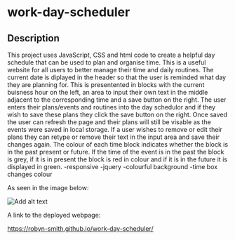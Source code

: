 # work-day-scheduler

## Description

This project uses JavaScript, CSS and html code to create a helpful day schedule that can be used to plan and organise time. This is a useful website for all users to better manage their time and daily routines. The current date is diplayed in the header so that the user is reminded what day they are planning for. This is presentented in blocks with the current buisness hour on the left, an area to input their own text in the middle adjacent to the corresponding time and a save button on the right. The user enters their plans/events and routines into the day schedulor and if they wish to save these plans they click the save button on the right. Once saved the user can refresh the page and their plans will still be visable as the events were saved in local storage. If a user wishes to remove or edit their plans they can retype or remove their text in the input area and save their changes again. The colour of each time block indicates whether the block is in the past present or future. If the time of the event is in the past the block is grey, if it is in present the block is red in colour and if it is in the future it is displayed in green.
-responsive
-jquery
-colourful background
-time box changes colour 


As seen in the image below:

![Add alt text](/assets/screenshot-quiz.png)

A link to the deployed webpage:

https://robyn-smith.github.io/work-day-scheduler/